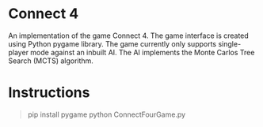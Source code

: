 # Connect 4
An implementation of the game Connect 4. The game interface is created using Python pygame library. The game currently only supports single-player mode against an inbuilt AI. The AI implements the Monte Carlos Tree Search (MCTS) algorithm.

# Instructions
> pip install pygame
> python ConnectFourGame.py



